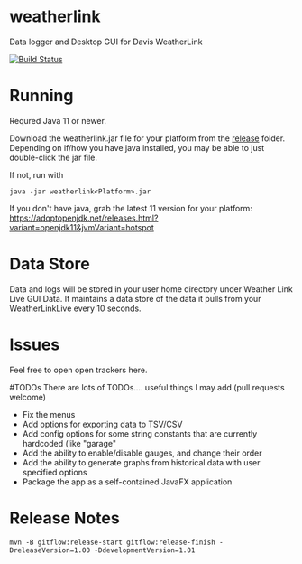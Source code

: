 # weatherlink
Data logger and Desktop GUI for Davis WeatherLink

[![Build Status](https://travis-ci.org/darmbrust/weatherlink.svg?branch=master)](https://travis-ci.org/darmbrust/weatherlink)

# Running
Requred Java 11 or newer.

Download the weatherlink.jar file for your platform from the [release](https://github.com/darmbrust/weatherlink/releases) folder.  
Depending on if/how you have java installed, you may be able to just double-click the jar file.

If not, run with 
```
java -jar weatherlink<Platform>.jar
```
If you don't have java, grab the latest 11 version for your platform:
https://adoptopenjdk.net/releases.html?variant=openjdk11&jvmVariant=hotspot

# Data Store
Data and logs will be stored in your user home directory under Weather Link Live GUI Data.  It maintains a data store of the data it pulls
from your WeatherLinkLive every 10 seconds.

# Issues
Feel free to open open trackers here.

#TODOs
There are lots of TODOs.... useful things I may add (pull requests welcome)

 - Fix the menus
 - Add options for exporting data to TSV/CSV
 - Add config options for some string constants that are currently hardcoded (like "garage"
 - Add the ability to enable/disable gauges, and change their order
 - Add the ability to generate graphs from historical data with user specified options
 - Package the app as a self-contained JavaFX application


# Release Notes
```
mvn -B gitflow:release-start gitflow:release-finish -DreleaseVersion=1.00 -DdevelopmentVersion=1.01

```